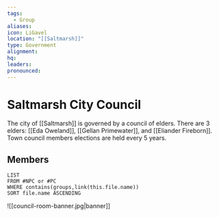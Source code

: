 ```yaml
---
tags:
  - Group
aliases: 
icon: LiGavel
location: "[[Saltmarsh]]"
type: Government
alignment: 
hq: 
leaders: 
pronounced:
---
```


# Saltmarsh City Council

The city of [[Saltmarsh]] is governed by a council of elders. There are 3 elders: [[Eda Oweland]], [[Gellan Primewater]], and [[Eliander Fireborn]]. Town council members elections are held every 5 years.

## Members

```dataview
LIST
FROM #NPC or #PC 
WHERE contains(groups,link(this.file.name))
SORT file.name ASCENDING
```
![[council-room-banner.jpg|banner]]
